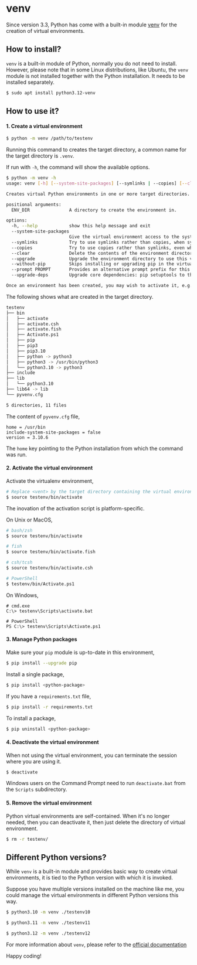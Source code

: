# venv

Since version 3.3, Python has come with a built-in module [venv](https://docs.python.org/3/library/venv.html) for the creation of virtual environments.


## How to install?
`venv` is a built-in module of Python, normally you do not need to install. However, please note that in some Linux distributions, like Ubuntu, the `venv` module is not installed together with the Python installation. It needs to be installed separately.

```bash
$ sudo apt install python3.12-venv
```

## How to use it?

#### 1. Create a virtual environment

```bash
$ python -m venv /path/to/testenv
```

Running this command to creates the target directory, a common name for the target directory is `.venv`.

If run with `-h`, the command will show the available options.

```bash
$ python -m venv -h
usage: venv [-h] [--system-site-packages] [--symlinks | --copies] [--clear] [--upgrade] [--without-pip] [--prompt PROMPT] [--upgrade-deps] ENV_DIR [ENV_DIR ...]

Creates virtual Python environments in one or more target directories.

positional arguments:
  ENV_DIR               A directory to create the environment in.

options:
  -h, --help            show this help message and exit
  --system-site-packages
                        Give the virtual environment access to the system site-packages dir.
  --symlinks            Try to use symlinks rather than copies, when symlinks are not the default for the platform.
  --copies              Try to use copies rather than symlinks, even when symlinks are the default for the platform.
  --clear               Delete the contents of the environment directory if it already exists, before environment creation.
  --upgrade             Upgrade the environment directory to use this version of Python, assuming Python has been upgraded in-place.
  --without-pip         Skips installing or upgrading pip in the virtual environment (pip is bootstrapped by default)
  --prompt PROMPT       Provides an alternative prompt prefix for this environment.
  --upgrade-deps        Upgrade core dependencies: pip setuptools to the latest version in PyPI

Once an environment has been created, you may wish to activate it, e.g. by sourcing an activate script in its bin directory.
```

The following shows what are created in the target directory.

```bash
testenv
├── bin
│   ├── activate
│   ├── activate.csh
│   ├── activate.fish
│   ├── Activate.ps1
│   ├── pip
│   ├── pip3
│   ├── pip3.10
│   ├── python -> python3
│   ├── python3 -> /usr/bin/python3
│   └── python3.10 -> python3
├── include
├── lib
│   └── python3.10
├── lib64 -> lib
└── pyvenv.cfg

5 directories, 11 files
```

The content of `pyvenv.cfg` file,
```
home = /usr/bin
include-system-site-packages = false
version = 3.10.6
```

The `home` key pointing to the Python installation from which the command was run.


#### 2. Activate the virtual environment

Activate the virtualenv environment,

```bash
# Replace <vent> by the target directory containing the virtual environment.
$ source testenv/bin/activate
```

The inovation of the activation script is platform-specific.

On Unix or MacOS,
```bash
# bash/zsh
$ source testenv/bin/activate

# fish
$ source testenv/bin/activate.fish

# csh/tcsh
$ source testenv/bin/activate.csh

# PowerShell
$ testenv/bin/Activate.ps1
```

On Windows,
```
# cmd.exe
C:\> testenv\Scripts\activate.bat

# PowerShell
PS C:\> testenv\Scripts\Activate.ps1
```

#### 3. Manage Python packages

Make sure your `pip` module is up-to-date in this environment,
```bash
$ pip install --upgrade pip
```

Install a single package,
```bash
$ pip install <python-package>
```

If you have a `requirements.txt` file,
```bash
$ pip install -r requirements.txt
```

To install a package,

```bash
$ pip uninstall <python-package>
```


#### 4. Deactivate the virtual environment
When not using the virtual environment, you can terminate the session where you are using it.

```bash
$ deactivate
```

Windows users on the Command Prompt need to run `deactivate.bat` from the `Scripts` subdirectory.


#### 5. Remove the virtual environment

Python virtual environments are self-contained. When it's no longer needed, then you can deactivate it, then just delete the directory of virtual environment.

```bash
$ rm -r testenv/
```


## Different Python versions?

While `venv` is a built-in module and provides basic way to create virtual environments, it is tied to the Python version with which it is invoked.

Suppose you have multiple versions installed on the machine like me, you could manage the virtual environments in different Python versions this way.

```bash
$ python3.10 -m venv ./testenv10
```

```bash
$ python3.11 -m venv ./testenv11
```

```bash
$ python3.12 -m venv ./testenv12
```

For more information about `venv`, please refer to the [official documentation](https://docs.python.org/3/library/venv.html)

Happy coding!
